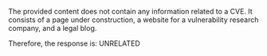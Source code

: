 The provided content does not contain any information related to a CVE. It consists of a page under construction, a website for a vulnerability research company, and a legal blog.

Therefore, the response is: UNRELATED